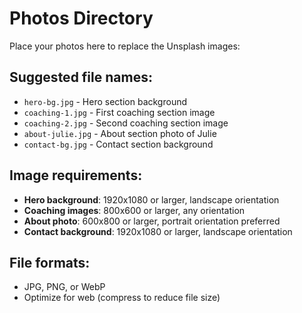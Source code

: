 # Photos Directory

Place your photos here to replace the Unsplash images:

## Suggested file names:
- `hero-bg.jpg` - Hero section background
- `coaching-1.jpg` - First coaching section image
- `coaching-2.jpg` - Second coaching section image  
- `about-julie.jpg` - About section photo of Julie
- `contact-bg.jpg` - Contact section background

## Image requirements:
- **Hero background**: 1920x1080 or larger, landscape orientation
- **Coaching images**: 800x600 or larger, any orientation
- **About photo**: 600x800 or larger, portrait orientation preferred
- **Contact background**: 1920x1080 or larger, landscape orientation

## File formats:
- JPG, PNG, or WebP
- Optimize for web (compress to reduce file size)
